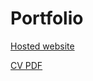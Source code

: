 # Portfolio

[Hosted website](https://grachet.github.io/portfolio/)

[CV PDF](https://grachet.github.io/portfolio/documents/resume_rachet_guillaume.pdf)
